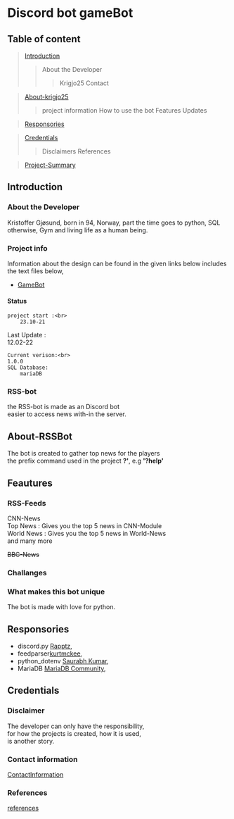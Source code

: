 # Discord bot gameBot

## Table of content

> [Introduction](#Introduction)
>> About the Developer
>>> Krigjo25
>>> Contact

> [About-krigjo25](#About-krigjo25)
>> project information 
>> How to use the bot
>> Features
>> Updates

> [Responsories](#Responsories)

> [Credentials](#Credentials)
>> Disclaimers
>> References

> [Project-Summary](#project-Summary)

## Introduction

### About the Developer

Kristoffer Gjøsund, born in 94, Norway, part the time goes to python, SQL
otherwise, Gym and living life as a human being.

### Project info

Information about the design can be found in the given links below
includes the text files below,

*   [GameBot](https://github.com/krigjo25/Discord/tree/main/gameBot/design/gameBot.md)


#### Status

    project start :<br>
        23.10-21

   Last Update :<br>
        12.02-22

    Current verison:<br>
    1.0.0
    SQL Database:
        mariaDB

### RSS-bot

the RSS-bot is made as an Discord bot<br>
easier to access news with-in the server.

## About-RSSBot
The bot is created to gather top news for the players<br>
the prefix command used in the project  **?'**, e.g **'?help'**

## Feautures

### RSS-Feeds

CNN-News<br>
    Top News : Gives you the top 5 news in CNN-Module<br>
    World News : Gives you the top 5 news in World-News<br>
    and many more

~~BBC-News~~


### Challanges 

### What makes this bot unique

The bot is made with love for python.

## Responsories

-   discord.py [Rapptz](https://github.com/Rapptz/discord.py),  <br>
-   feedparser[kurtmckee](https://github.com/kurtmckee/feedparser), <br>
-   python_dotenv [Saurabh Kumar](https://github.com/motdotla/dotenv),<br>
-   MariaDB [MariaDB Community](https://github.com/mariadb-corporation/mariadb-connector-python), <br>



 

## Credentials

### Disclaimer

The developer can only have the responsibility,<br>
for how the projects is created, how it is used,<br>
is another story.

### Contact information


[ContactInformation](https://github.com/krigjo25/Discord/blob/main/krigjo25/read-me.md)

### References

[references](https://github.com/krigjo25/Discord/blob/main/krigjo25/read-me.md)

